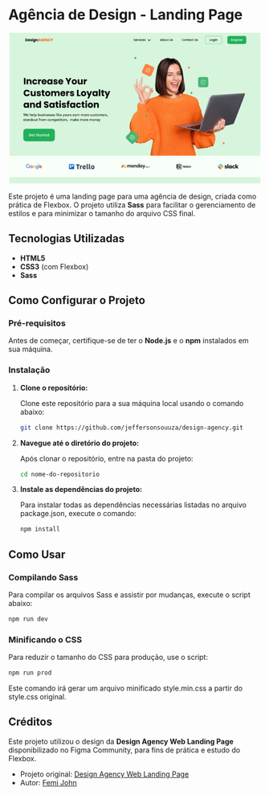 # Agência de Design - Landing Page

<p align="center">
  <img src="img/landing-page.jpg" alt="Landing Page" width="500" height="300">
</p>

Este projeto é uma landing page para uma agência de design, criada como prática de Flexbox. O projeto utiliza **Sass** para facilitar o gerenciamento de estilos e para minimizar o tamanho do arquivo CSS final.

## Tecnologias Utilizadas

- **HTML5**
- **CSS3** (com Flexbox)
- **Sass**

## Como Configurar o Projeto

### Pré-requisitos

Antes de começar, certifique-se de ter o **Node.js** e o **npm** instalados em sua máquina.

### Instalação

1. **Clone o repositório:**

   Clone este repositório para a sua máquina local usando o comando abaixo:

   ```bash
   git clone https://github.com/jeffersonsouuza/design-agency.git
   ```

2. **Navegue até o diretório do projeto:**

   Após clonar o repositório, entre na pasta do projeto:

   ```bash
   cd nome-do-repositorio
   ```

3. **Instale as dependências do projeto:**

   Para instalar todas as dependências necessárias listadas no arquivo package.json, execute o comando:

   ```bash
   npm install
   ```

## Como Usar

### Compilando Sass

Para compilar os arquivos Sass e assistir por mudanças, execute o script abaixo:

```bash
npm run dev
```

### Minificando o CSS

Para reduzir o tamanho do CSS para produção, use o script:

```bash
npm run prod
```

Este comando irá gerar um arquivo minificado style.min.css a partir do style.css original.

## Créditos

Este projeto utilizou o design da **Design Agency Web Landing Page** disponibilizado no Figma Community, para fins de prática e estudo do Flexbox.

- Projeto original: [Design Agency Web Landing Page](<https://www.figma.com/design/BzjhDZhMgRAfyPQhdkmZjx/Design-Agency-Web-Landing-Page-(Community)?node-id=0-1&node-type=CANVAS&t=Km2Wdpf7BKo5HrUF-0>)
- Autor: [Femi John](https://www.figma.com/@thefemijohn)
